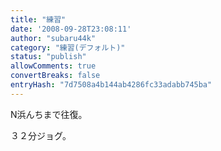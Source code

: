 ```yaml
---
title: "練習"
date: '2008-09-28T23:08:11'
author: "subaru44k"
category: "練習(デフォルト)"
status: "publish"
allowComments: true
convertBreaks: false
entryHash: "7d7508a4b144ab4286fc33adabb745ba"
---
```

N浜んちまで往復。

３２分ジョグ。
